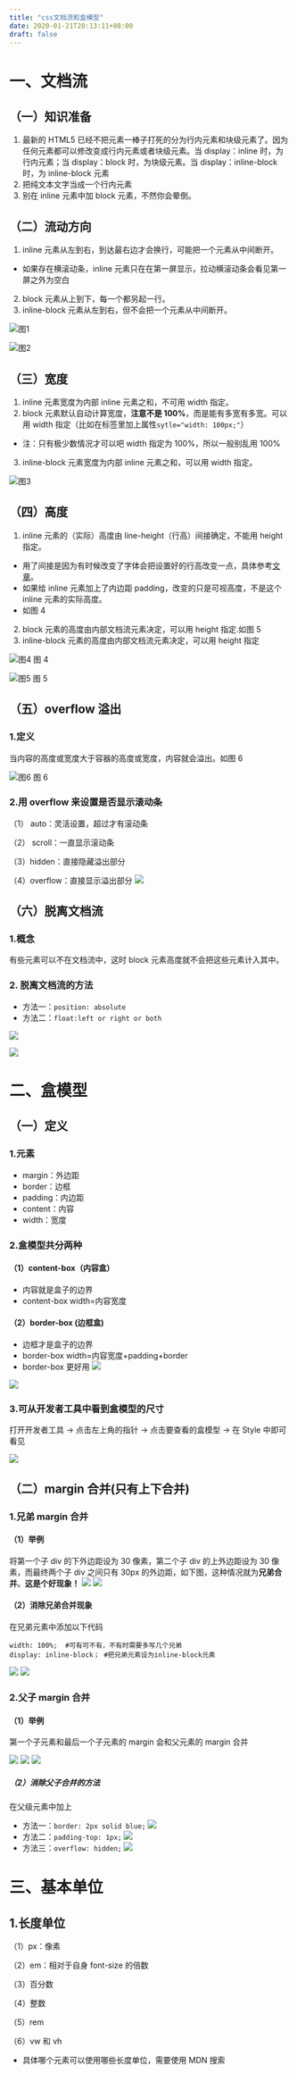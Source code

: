 ```yaml
---
title: "css文档流和盒模型"
date: 2020-01-21T20:13:11+08:00
draft: false
---
```


# 一、文档流

## （一）知识准备

1. 最新的 HTML5 已经不把元素一棒子打死的分为行内元素和块级元素了。因为任何元素都可以修改变成行内元素或者块级元素。当 display：inline 时，为行内元素；当 display：block 时，为块级元素。当 display：inline-block 时，为 inline-block 元素
2. 把纯文本文字当成一个行内元素
3. 别在 inline 元素中加 block 元素，不然你会晕倒。

## （二）流动方向

1. inline 元素从左到右，到达最右边才会换行，可能把一个元素从中间断开。

- 如果存在横滚动条，inline 元素只在在第一屏显示，拉动横滚动条会看见第一屏之外为空白

2. block 元素从上到下，每一个都另起一行。
3. inline-block 元素从左到右，但不会把一个元素从中间断开。

![图1](https://user-gold-cdn.xitu.io/2020/1/27/16fe5f339503de77?w=716&h=563&f=png&s=124381)

![图2](https://user-gold-cdn.xitu.io/2020/1/27/16fe6031550d684b?w=1916&h=593&f=png&s=192568)

## （三）宽度

1. inline 元素宽度为内部 inline 元素之和，不可用 width 指定。
2. block 元素默认自动计算宽度，**注意不是 100%**，而是能有多宽有多宽。可以用 width 指定（比如在标签里加上属性`sytle="width: 100px;"`）

- 注：只有极少数情况才可以吧 width 指定为 100%，所以一般别乱用 100%

3. inline-block 元素宽度为内部 inline 元素之和，可以用 width 指定。

![图3](https://user-gold-cdn.xitu.io/2020/1/27/16fe614c9086121f?w=1920&h=622&f=png&s=208334)

## （四）高度

1. inline 元素的（实际）高度由 line-height（行高）间接确定，不能用 height 指定。

- 用了间接是因为有时候改变了字体会把设置好的行高改变一点，具体参考[文章](https://zhuanlan.zhihu.com/p/25808995)。
- 如果给 inline 元素加上了内边距 padding，改变的只是可视高度，不是这个 inline 元素的实际高度。
- 如图 4

2. block 元素的高度由内部文档流元素决定，可以用 height 指定.如图 5
3. inline-block 元素的高度由内部文档流元素决定，可以用 height 指定

![图4](https://user-gold-cdn.xitu.io/2020/1/27/16fe6267b55604b6?w=1920&h=601&f=png&s=114207)
图 4

![图5](https://user-gold-cdn.xitu.io/2020/1/27/16fe638ab2b11b18?w=1920&h=732&f=png&s=241526)
图 5

## （五）overflow 溢出

### 1.定义

当内容的高度或宽度大于容器的高度或宽度，内容就会溢出。如图 6

![图6](https://user-gold-cdn.xitu.io/2020/1/27/16fe6450b1020da1?w=1920&h=614&f=png&s=102605)
图 6

### 2.用 overflow 来设置是否显示滚动条

（1） auto：灵活设置，超过才有滚动条

（2） scroll：一直显示滚动条

（3）hidden：直接隐藏溢出部分

（4）overflow：直接显示溢出部分
![](https://user-gold-cdn.xitu.io/2020/1/27/16fe64f8c067a07a?w=1920&h=869&f=png&s=188846)

## （六）脱离文档流

### 1.概念

有些元素可以不在文档流中，这时 block 元素高度就不会把这些元素计入其中。

### 2. 脱离文档流的方法

- 方法一：`position: absolute`
- 方法二：`float:left or right or both`

![](https://user-gold-cdn.xitu.io/2020/1/27/16fe6aee165a1d71?w=1920&h=443&f=png&s=110999)

![](https://user-gold-cdn.xitu.io/2020/1/27/16fe6aa074671305?w=1920&h=443&f=png&s=112499)

# 二、盒模型

## （一）定义

### 1.元素

- margin：外边距
- border：边框
- padding：内边距
- content：内容
- width：宽度

### 2.盒模型共分两种

#### （1）content-box（内容盒）

- 内容就是盒子的边界
- content-box width=内容宽度

#### （2）border-box (边框盒)

- 边框才是盒子的边界
- border-box width=内容宽度+padding+border
- border-box 更好用
  ![](https://user-gold-cdn.xitu.io/2020/1/27/16fe6e1fb1641c48?w=1242&h=704&f=png&s=313222)

![](https://user-gold-cdn.xitu.io/2020/1/27/16fe6e9a7263e1de?w=1920&h=503&f=png&s=110168)

### 3.可从开发者工具中看到盒模型的尺寸

打开开发者工具 → 点击左上角的指针 → 点击要查看的盒模型 → 在 Style 中即可看见

![](https://user-gold-cdn.xitu.io/2020/1/27/16fe6e834a85584e?w=1920&h=863&f=png&s=177168)

## （二）margin 合并(只有上下合并)

### 1.兄弟 margin 合并

#### （1）举例

将第一个子 div 的下外边距设为 30 像素，第二个子 div 的上外边距设为 30 像素，而最终两个子 div 之间只有 30px 的外边距，如下图，这种情况就为**兄弟合并**。**这是个好现象！**
![](https://user-gold-cdn.xitu.io/2020/1/27/16fe701e1e6cdbd5?w=1901&h=779&f=jpeg&s=230663)
![](https://user-gold-cdn.xitu.io/2020/1/27/16fe701f14bb438d?w=1919&h=795&f=jpeg&s=243374)

#### （2）消除兄弟合并现象

在兄弟元素中添加以下代码

```
width: 100%;  #可有可不有，不有时需要多写几个兄弟
display: inline-block； #把兄弟元素设为inline-block元素
```

![](https://user-gold-cdn.xitu.io/2020/1/27/16fe70e0aea9b24a?w=1919&h=854&f=jpeg&s=242110)
![](https://user-gold-cdn.xitu.io/2020/1/27/16fe70e1f28bc584?w=1919&h=831&f=jpeg&s=237598)

### 2.父子 margin 合并

#### （1）举例

第一个子元素和最后一个子元素的 margin 会和父元素的 margin 合并

![](https://user-gold-cdn.xitu.io/2020/1/27/16fe71efd11d9499?w=1874&h=796&f=jpeg&s=228491)
![](https://user-gold-cdn.xitu.io/2020/1/27/16fe71f0a92fa7a9?w=1901&h=836&f=jpeg&s=248915)
![](https://user-gold-cdn.xitu.io/2020/1/27/16fe71f13f30597b?w=1920&h=795&f=jpeg&s=250042)

##### （2）消除父子合并的方法

在父级元素中加上

- 方法一：`border: 2px solid blue;`
  ![](https://user-gold-cdn.xitu.io/2020/1/27/16fe72e93fa34dff?w=1919&h=659&f=png&s=142745)
- 方法二：`padding-top: 1px;`
  ![](https://user-gold-cdn.xitu.io/2020/1/27/16fe72eae1946c4a?w=1920&h=626&f=png&s=139433)
- 方法三：`overflow: hidden;`
  ![](https://user-gold-cdn.xitu.io/2020/1/27/16fe72ebb490e020?w=1920&h=639&f=png&s=139677)

# 三、基本单位

## 1.长度单位

（1）px：像素

（2）em：相对于自身 font-size 的倍数

（3）百分数

（4）整数

（5）rem

（6）vw 和 vh

- 具体哪个元素可以使用哪些长度单位，需要使用 MDN 搜索
